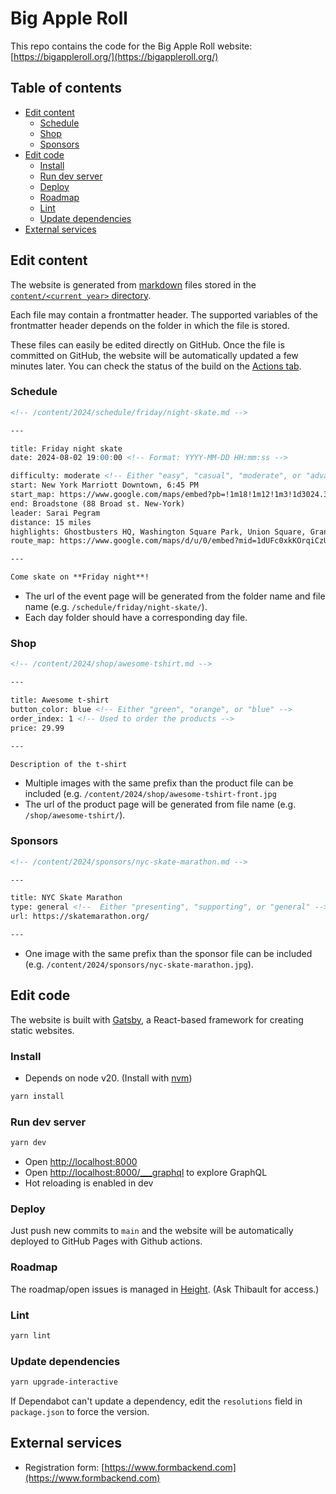 # Big Apple Roll

This repo contains the code for the Big Apple Roll website: [https://bigappleroll.org/](https://bigappleroll.org/)

## Table of contents

- [Edit content](#edit-content)
  - [Schedule](#schedule)
  - [Shop](#shop)
  - [Sponsors](#sponsors)
- [Edit code](#edit-code)
  - [Install](#install)
  - [Run dev server](#run-dev-server)
  - [Deploy](#deploy)
  - [Roadmap](#roadmap)
  - [Lint](#lint)
  - [Update dependencies](#update-dependencies)
- [External services](#external-services)

## Edit content

The website is generated from [markdown](https://docs.github.com/en/get-started/writing-on-github/getting-started-with-writing-and-formatting-on-github/basic-writing-and-formatting-syntax) files stored in the [`content/<current year>` directory](content/2024/).

Each file may contain a frontmatter header. The supported variables of the frontmatter header depends on the folder in which the file is stored.

These files can easily be edited directly on GitHub. Once the file is committed on GitHub, the website will be automatically updated a few minutes later. You can check the status of the build on the [Actions tab](/actions).

### Schedule

```md
<!-- /content/2024/schedule/friday/night-skate.md -->

---

title: Friday night skate
date: 2024-08-02 19:00:00 <!-- Format: YYYY-MM-DD HH:mm:ss -->

difficulty: moderate <!-- Either "easy", "casual", "moderate", or "advanced" -->
start: New York Marriott Downtown, 6:45 PM
start_map: https://www.google.com/maps/embed?pb=!1m18!1m12!1m3!1d3024.385716093497!2d-74.01706112379928!3d40.70952463776697!2m3!1f0!2f0!3f0!3m2!1i1024!2i768!4f13.1!3m3!1m2!1s0x89c25a1090488a95%3A0xb7522984917c278f!2sNew%20York%20Marriott%20Downtown!5e0!3m2!1sen!2sus!4v1715270006659!5m2!1sen!2sus
end: Broadstone (88 Broad st. New-York)
leader: Sarai Pegram
distance: 15 miles
highlights: Ghostbusters HQ, Washington Square Park, Union Square, Grand Central, First Ave Tunnel, Times Square, New York Public Library, Macy’s, Flatiron Building, Madison Square Park, Astor Place, St. Mark’s Place, Little Italy, and Chinatown
route_map: https://www.google.com/maps/d/u/0/embed?mid=1dUFc0xkKOrqiCzU5F4I_Mq7wDnuMVP0&ehbc=2E312F&noprof=1

---

Come skate on **Friday night**!
```

- The url of the event page will be generated from the folder name and file name (e.g. `/schedule/friday/night-skate/`).
- Each day folder should have a corresponding day file.

### Shop

```md
<!-- /content/2024/shop/awesome-tshirt.md -->

---

title: Awesome t-shirt
button_color: blue <!-- Either "green", "orange", or "blue" -->
order_index: 1 <!-- Used to order the products -->
price: 29.99

---

Description of the t-shirt
```

- Multiple images with the same prefix than the product file can be included (e.g. `/content/2024/shop/awesome-tshirt-front.jpg`
- The url of the product page will be generated from file name (e.g. `/shop/awesome-tshirt/`).

### Sponsors

```md
<!-- /content/2024/sponsors/nyc-skate-marathon.md -->

---

title: NYC Skate Marathon
type: general <!--  Either "presenting", "supporting", or "general" -->
url: https://skatemarathon.org/

---
```

- One image with the same prefix than the sponsor file can be included (e.g. `/content/2024/sponsors/nyc-skate-marathon.jpg`).

## Edit code

The website is built with [Gatsby](https://www.gatsbyjs.com), a React-based framework for creating static websites.

### Install

- Depends on node v20. (Install with [nvm](https://github.com/nvm-sh/nvm))

```sh
yarn install
```

### Run dev server

```sh
yarn dev
```

- Open [http://localhost:8000](http://localhost:8000)
- Open [http://localhost:8000/\_\_\_graphql](http://localhost:8000/___graphql) to explore GraphQL
- Hot reloading is enabled in dev

### Deploy

Just push new commits to `main` and the website will be automatically deployed to GitHub Pages with Github actions.

### Roadmap

The roadmap/open issues is managed in [Height](https://bar.height.app/). (Ask Thibault for access.)

### Lint

```sh
yarn lint
```

### Update dependencies

```sh
yarn upgrade-interactive
```

If Dependabot can't update a dependency, edit the `resolutions` field in `package.json` to force the version.

## External services

- Registration form: [https://www.formbackend.com](https://www.formbackend.com)

